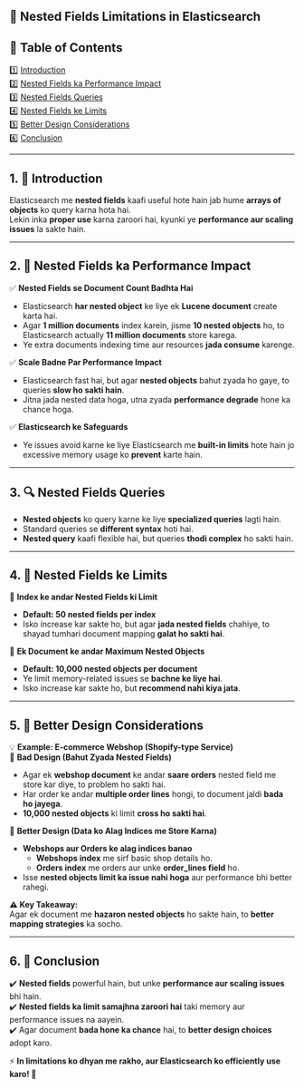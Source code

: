 ## 📌 **Nested Fields Limitations in Elasticsearch**  

## 📖 **Table of Contents**  

1️⃣ [Introduction](#1)  
2️⃣ [Nested Fields ka Performance Impact](#2)  
3️⃣ [Nested Fields Queries](#3)  
4️⃣ [Nested Fields ke Limits](#4)  
5️⃣ [Better Design Considerations](#5)  
6️⃣ [Conclusion](#6)  

---

## 1. 🏁 **Introduction**  <a id="1"></a>

Elasticsearch me **nested fields** kaafi useful hote hain jab hume **arrays of objects** ko query karna hota hai.  
Lekin inka **proper use** karna zaroori hai, kyunki ye **performance aur scaling issues** la sakte hain.  

---

## 2. 🚀 **Nested Fields ka Performance Impact**  <a id="2"></a>

✅ **Nested Fields se Document Count Badhta Hai**  
- Elasticsearch **har nested object** ke liye ek **Lucene document** create karta hai.  
- Agar **1 million documents** index karein, jisme **10 nested objects** ho, to Elasticsearch actually **11 million documents** store karega.  
- Ye extra documents indexing time aur resources **jada consume** karenge.  

✅ **Scale Badne Par Performance Impact**  
- Elasticsearch fast hai, but agar **nested objects** bahut zyada ho gaye, to queries **slow ho sakti hain**.  
- Jitna jada nested data hoga, utna zyada **performance degrade** hone ka chance hoga.  

✅ **Elasticsearch ke Safeguards**  
- Ye issues avoid karne ke liye Elasticsearch me **built-in limits** hote hain jo excessive memory usage ko **prevent** karte hain.  

---

## 3. 🔍 **Nested Fields Queries**  <a id="3"></a>

- **Nested objects** ko query karne ke liye **specialized queries** lagti hain.  
- Standard queries se **different syntax** hoti hai.  
- **Nested query** kaafi flexible hai, but queries **thodi complex** ho sakti hain.  

---

## 4. 📏 **Nested Fields ke Limits**  <a id="4"></a>

🚨 **Index ke andar Nested Fields ki Limit**  
- **Default: 50 nested fields per index**  
- Isko increase kar sakte ho, but agar **jada nested fields** chahiye, to shayad tumhari document mapping **galat ho sakti hai**.  

🚨 **Ek Document ke andar Maximum Nested Objects**  
- **Default: 10,000 nested objects per document**  
- Ye limit memory-related issues se **bachne ke liye hai**.  
- Isko increase kar sakte ho, but **recommend nahi kiya jata**.  

---

## 5. 🔄 **Better Design Considerations**  <a id="5"></a>

💡 **Example: E-commerce Webshop (Shopify-type Service)**  
🔹 **Bad Design (Bahut Zyada Nested Fields)**  
- Agar ek **webshop document** ke andar **saare orders** nested field me store kar diye, to problem ho sakti hai.  
- Har order ke andar **multiple order lines** hongi, to document jaldi **bada ho jayega**.  
- **10,000 nested objects** ki limit **cross ho sakti hai**.  

🔹 **Better Design (Data ko Alag Indices me Store Karna)**  
- **Webshops aur Orders ke alag indices banao**  
  - **Webshops index** me sirf basic shop details ho.  
  - **Orders index** me orders aur unke **order_lines field** ho.  
- Isse **nested objects limit ka issue nahi hoga** aur performance bhi better rahegi.  

**⚠️ Key Takeaway:**  
Agar ek document me **hazaron nested objects** ho sakte hain, to **better mapping strategies** ka socho.  

---

## 6. 🏁 **Conclusion**  <a id="6"></a>

✔️ **Nested fields** powerful hain, but unke **performance aur scaling issues** bhi hain.  
✔️ **Nested fields ka limit samajhna zaroori hai** taki memory aur performance issues na aayein.  
✔️ Agar document **bada hone ka chance** hai, to **better design choices** adopt karo.  

⚡ **In limitations ko dhyan me rakho, aur Elasticsearch ko efficiently use karo! 🚀**